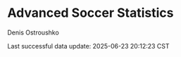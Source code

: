 # Advanced Soccer Statistics
Denis Ostroushko

<!-- gfm -->

Last successful data update: 2025-06-23 20:12:23 CST
